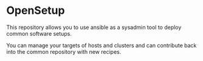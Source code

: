# OpenSetup

This repository allows you to use ansible as a sysadmin tool to deploy common software setups.

You can manage your targets of hosts and clusters and can contribute back into the common repository with new recipes.
